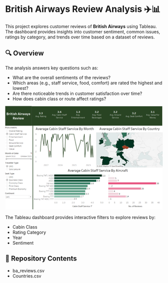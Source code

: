 

# British Airways Review Analysis ✈️📊

This project explores customer reviews of **British Airways** using Tableau. The dashboard provides insights into customer sentiment, common issues, ratings by category, and trends over time based on a dataset of reviews.

## 🔍 Overview

The analysis answers key questions such as:
- What are the overall sentiments of the reviews?
- Which areas (e.g., staff service, food, comfort) are rated the highest and lowest?
- Are there noticeable trends in customer satisfaction over time?
- How does cabin class or route affect ratings?

![Dashboard Preview](dash.png)


The Tableau dashboard provides interactive filters to explore reviews by:
- Cabin Class
- Rating Category
- Year
- Sentiment

## 📁 Repository Contents
 - ba_reviews.csv
 - Countries.csv

